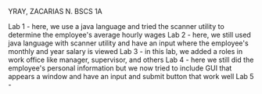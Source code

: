 YRAY, ZACARIAS N.
BSCS 1A

Lab 1 - here, we use a java language and tried the scanner utility to determine the employee's average hourly wages
Lab 2 - here, we still used java language with scanner utility and have an input where the employee's monthly and year salary is viewed
Lab 3 - in this lab, we added a roles in work office like manager, supervisor, and others
Lab 4 - here we still did the employee's personal information but we now tried to include GUI that appears a window and have an input and submit button that work well
Lab 5 - 
